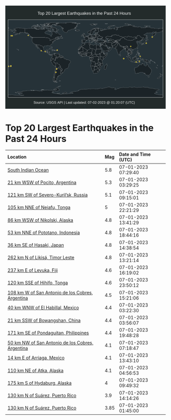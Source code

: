 ![Map](./map.png)

# Top 20 Largest Earthquakes in the Past 24 Hours

| Location | Mag | Date and Time (UTC) |
|:---|:---|:---|
| [South Indian Ocean](https://earthquake.usgs.gov/earthquakes/eventpage/us6000kpdw) | 5.8 | 07-01-2023 07:29:40 |
| [21 km WSW of Pocito, Argentina](https://earthquake.usgs.gov/earthquakes/eventpage/us6000kpcb) | 5.3 | 07-01-2023 03:29:25 |
| [121 km SW of Severo-Kuril’sk, Russia](https://earthquake.usgs.gov/earthquakes/eventpage/us6000kpez) | 5.1 | 07-01-2023 09:15:01 |
| [105 km NNE of Neiafu, Tonga](https://earthquake.usgs.gov/earthquakes/eventpage/us6000kpif) | 5 | 07-01-2023 22:21:29 |
| [86 km WSW of Nikolski, Alaska](https://earthquake.usgs.gov/earthquakes/eventpage/us6000kpg4) | 4.8 | 07-01-2023 13:41:29 |
| [53 km NNE of Pototano, Indonesia](https://earthquake.usgs.gov/earthquakes/eventpage/us6000kphp) | 4.8 | 07-01-2023 18:44:16 |
| [36 km SE of Hasaki, Japan](https://earthquake.usgs.gov/earthquakes/eventpage/us6000kpgi) | 4.8 | 07-01-2023 14:38:54 |
| [262 km N of Likisá, Timor Leste](https://earthquake.usgs.gov/earthquakes/eventpage/us6000kpg1) | 4.8 | 07-01-2023 13:21:14 |
| [237 km E of Levuka, Fiji](https://earthquake.usgs.gov/earthquakes/eventpage/us6000kpgy) | 4.6 | 07-01-2023 16:19:02 |
| [120 km SSE of Hihifo, Tonga](https://earthquake.usgs.gov/earthquakes/eventpage/us6000kpiq) | 4.6 | 07-01-2023 23:50:12 |
| [108 km W of San Antonio de los Cobres, Argentina](https://earthquake.usgs.gov/earthquakes/eventpage/us6000kpgp) | 4.5 | 07-01-2023 15:21:06 |
| [40 km WNW of El Habillal, Mexico](https://earthquake.usgs.gov/earthquakes/eventpage/us6000kpca) | 4.4 | 07-01-2023 03:22:30 |
| [21 km SSW of Bowangshan, China](https://earthquake.usgs.gov/earthquakes/eventpage/us6000kpcy) | 4.4 | 07-01-2023 03:56:07 |
| [171 km SE of Pondaguitan, Philippines](https://earthquake.usgs.gov/earthquakes/eventpage/us6000kpi8) | 4.4 | 07-01-2023 19:48:28 |
| [50 km NW of San Antonio de los Cobres, Argentina](https://earthquake.usgs.gov/earthquakes/eventpage/us6000kpdt) | 4.1 | 07-01-2023 07:18:47 |
| [14 km E of Arriaga, Mexico](https://earthquake.usgs.gov/earthquakes/eventpage/us6000kpgd) | 4.1 | 07-01-2023 13:43:10 |
| [110 km NE of Atka, Alaska](https://earthquake.usgs.gov/earthquakes/eventpage/us6000kpd9) | 4.1 | 07-01-2023 04:56:53 |
| [175 km S of Hydaburg, Alaska](https://earthquake.usgs.gov/earthquakes/eventpage/us6000kpf1) | 4 | 07-01-2023 09:49:32 |
| [130 km N of Suárez, Puerto Rico](https://earthquake.usgs.gov/earthquakes/eventpage/pr2023182006) | 3.9 | 07-01-2023 14:14:26 |
| [130 km N of Suárez, Puerto Rico](https://earthquake.usgs.gov/earthquakes/eventpage/pr2023182002) | 3.85 | 07-01-2023 01:45:00 |
